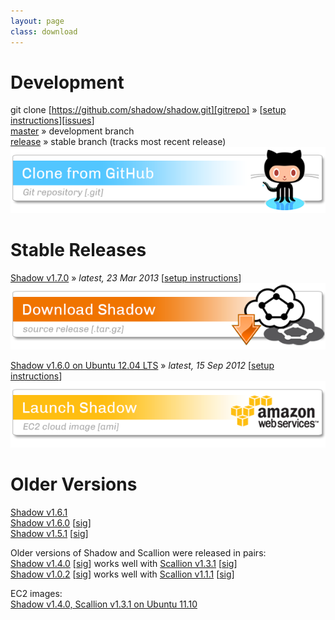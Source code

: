 ```yaml
---
layout: page
class: download
---
```


Development
===========

git clone [https://github.com/shadow/shadow.git][gitrepo] &raquo; \[[setup instructions][wiki]\]\[[issues][issues]\]  
[master][gitmaster] &raquo; development branch  
[release][gitrelease] &raquo; stable branch (tracks most recent release)  
<a href="https://github.com/shadow/shadow.git" target="_blank"><img title="clone git repository from github" src="/assets/git-download-button.png" /></a>

Stable Releases
===============

[Shadow v1.7.0][shadow-v1.7.0] &raquo; _latest, 23 Mar 2013_ \[[setup instructions][pcsetup]\]  
<a href="https://github.com/shadow/shadow/archive/v1.7.0.tar.gz"><img title="download latest stable release from github" src="/assets/shadow-download-button.png" /></a>

[Shadow v1.6.0 on Ubuntu 12.04 LTS][ec2-2] &raquo; _latest, 15 Sep 2012_ \[[setup instructions][ec2setup]\]  
<a href="https://console.aws.amazon.com/ec2/home?region=us-east-1#launchAmi=ami-0f70c366"><img title="launch elastic compute cloud image" src="/assets/ec2-download-button.png" /></a>

Older Versions
==============

[Shadow v1.6.1][shadow-v1.6.1]  
[Shadow v1.6.0][shadow-v1.6.0] \[[sig][shadow-v1.6.0-sig]\]  
[Shadow v1.5.1][shadow-v1.5.1] \[[sig][shadow-v1.5.1-sig]\]

Older versions of Shadow and Scallion were released in pairs:  
[Shadow v1.4.0][shadow-v1.4.0] \[[sig][shadow-v1.4.0-sig]\] works well with [Scallion v1.3.1][scallion-v1.3.1] \[[sig][scallion-v1.3.1-sig]\]  
[Shadow v1.0.2][shadow-v1.0.2] \[[sig][shadow-v1.0.2-sig]\] works well with [Scallion v1.1.1][scallion-v1.1.1] \[[sig][scallion-v1.1.1-sig]\]

EC2 images:  
[Shadow v1.4.0, Scallion v1.3.1 on Ubuntu 11.10][ec2-1]

[gitrepo]: https://github.com/shadow/shadow.git
[gitmaster]: https://github.com/shadow/shadow/tree/master
[gitrelease]: https://github.com/shadow/shadow/tree/release
[wiki]: https://github.com/shadow/shadow/wiki/
[pcsetup]: https://github.com/shadow/shadow/wiki/Preparing-your-machine
[ec2setup]: https://github.com/shadow/shadow/wiki/Running-Shadow-on-EC2
[issues]: https://github.com/shadow/shadow/issues/

[ec2-2]: https://console.aws.amazon.com/ec2/home?region=us-east-1#launchAmi=ami-0f70c366
[ec2-1]: https://console.aws.amazon.com/ec2/home?region=us-east-1#launchAmi=ami-9b9447f2

[shadow-v1.7.0]: https://github.com/shadow/shadow/archive/v1.7.0.tar.gz
[shadow-v1.6.1]: https://github.com/shadow/shadow/archive/v1.6.1.tar.gz
[shadow-v1.6.0]: https://github.com/downloads/shadow/shadow/shadow-v1.6.0.tar.gz
[shadow-v1.6.0-sig]: https://github.com/downloads/shadow/shadow/shadow-v1.6.0.tar.gz.asc
[shadow-v1.5.1]: https://github.com/downloads/shadow/shadow/shadow-v1.5.1.tar.gz
[shadow-v1.5.1-sig]: https://github.com/downloads/shadow/shadow/shadow-v1.5.1.tar.gz.asc

[shadow-v1.4.0]: https://github.com/downloads/shadow/shadow/shadow-v1.4.0.tar.gz
[shadow-v1.4.0-sig]: https://github.com/downloads/shadow/shadow/shadow-v1.4.0.tar.gz.asc
[scallion-v1.3.1]: https://github.com/downloads/shadow/shadow/shadow-scallion-v1.3.1.tar.gz
[scallion-v1.3.1-sig]: https://github.com/downloads/shadow/shadow/shadow-scallion-v1.3.1.tar.gz.asc

[shadow-v1.0.2]: https://github.com/downloads/shadow/shadow/shadow-v1.0.2.tar.gz
[shadow-v1.0.2-sig]: https://github.com/downloads/shadow/shadow/shadow-v1.0.2.tar.gz.asc
[scallion-v1.1.1]: https://github.com/downloads/shadow/shadow/shadow-scallion-v1.1.1.tar.gz
[scallion-v1.1.1-sig]: https://github.com/downloads/shadow/shadow/shadow-scallion-v1.1.1.tar.gz.asc

